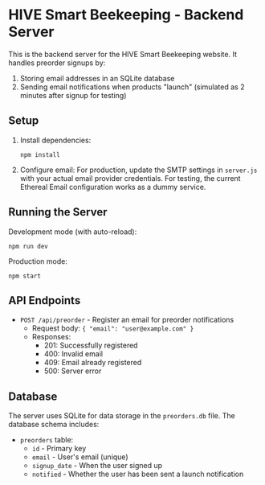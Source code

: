 # HIVE Smart Beekeeping - Backend Server

This is the backend server for the HIVE Smart Beekeeping website. It handles preorder signups by:

1. Storing email addresses in an SQLite database
2. Sending email notifications when products "launch" (simulated as 2 minutes after signup for testing)

## Setup

1. Install dependencies:
   ```
   npm install
   ```

2. Configure email:
   For production, update the SMTP settings in `server.js` with your actual email provider credentials.
   For testing, the current Ethereal Email configuration works as a dummy service.

## Running the Server

Development mode (with auto-reload):
```
npm run dev
```

Production mode:
```
npm start
```

## API Endpoints

- `POST /api/preorder` - Register an email for preorder notifications
  - Request body: `{ "email": "user@example.com" }`
  - Responses:
    - 201: Successfully registered
    - 400: Invalid email
    - 409: Email already registered
    - 500: Server error

## Database

The server uses SQLite for data storage in the `preorders.db` file. The database schema includes:

- `preorders` table:
  - `id` - Primary key
  - `email` - User's email (unique)
  - `signup_date` - When the user signed up
  - `notified` - Whether the user has been sent a launch notification 